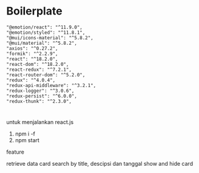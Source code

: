 # Boilerplate

    "@emotion/react": "^11.9.0",
    "@emotion/styled": "^11.8.1",
    "@mui/icons-material": "^5.8.2",
    "@mui/material": "^5.8.2",
    "axios": "^0.27.2",
    "formik": "^2.2.9",
    "react": "^18.2.0",
    "react-dom": "^18.2.0",
    "react-redux": "^7.2.1",
    "react-router-dom": "^5.2.0",
    "redux": "^4.0.4",
    "redux-api-middleware": "^3.2.1",
    "redux-logger": "^3.0.6",
    "redux-persist": "^6.0.0",
    "redux-thunk": "^2.3.0",

#

untuk menjalankan react.js
1. npm i -f
2. npm start

feature

retrieve data card
search by title, descipsi dan tanggal
show and hide card